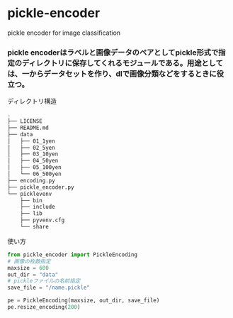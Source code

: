 # pickle-encoder
pickle encoder for image classification

### pickle encoderはラベルと画像データのペアとしてpickle形式で指定のディレクトリに保存してくれるモジュールである。用途としては、一からデータセットを作り、dlで画像分類などをするときに役立つ。
ディレクトリ構造
```bash
.
├── LICENSE
├── README.md
├── data
│   ├── 01_1yen
│   ├── 02_5yen
│   ├── 03_10yen
│   ├── 04_50yen
│   ├── 05_100yen
│   └── 06_500yen
├── encoding.py
├── pickle_encoder.py
└── picklevenv
    ├── bin
    ├── include
    ├── lib
    ├── pyvenv.cfg
    └── share
```
使い方

```python
from pickle_encoder import PickleEncoding
# 画像の枚数指定
maxsize = 600
out_dir = "data"
# pickleファイルの名前指定
save_file = "/name.pickle"

pe = PickleEncoding(maxsize, out_dir, save_file)
pe.resize_encoding(200)
```

